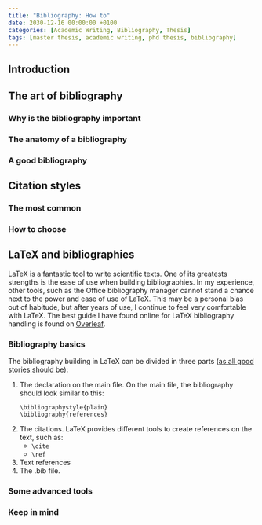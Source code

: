 ```yaml
---
title: "Bibliography: How to"
date: 2030-12-16 00:00:00 +0100
categories: [Academic Writing, Bibliography, Thesis]
tags: [master thesis, academic writing, phd thesis, bibliography]
---
```

## Introduction

## The art of bibliography

### Why is the bibliography important

### The anatomy of a bibliography

### A good bibliography

## Citation styles

### The most common

### How to choose

## LaTeX and bibliographies
LaTeX is a fantastic tool to write scientific texts. One of its greatests strengths is the ease of use when building bibliographies. In my experience, other tools, such as the Office bibliography manager cannot stand a chance next to the power and ease of use of LaTeX. This may be a personal bias out of habitude, but after years of use, I continue to feel very comfortable with LaTeX. The best guide I have found online for LaTeX bibliography handling is found on [Overleaf](https://www.overleaf.com/learn/latex/Bibliography_management_in_LaTeX).

### Bibliography basics
The bibliography building in LaTeX can be divided in three parts ([as all good stories should be](https://en.wikipedia.org/wiki/The_Name_of_the_Wind)):
1. The declaration on the main file.
    On the main file, the bibliography should look similar to this:
    ```
    \bibliographystyle{plain}
    \bibliography{references}
     ```
2. The citations.
    LaTeX provides different tools to create references on the text, such as: 
    - `\cite`
    - `\ref`
3. Text references
4. The .bib file.

### Some advanced tools

### Keep in mind